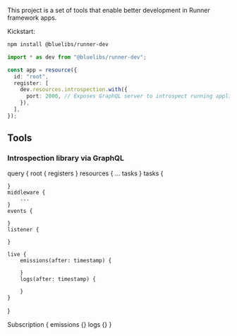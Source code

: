 This project is a set of tools that enable better development in Runner framework apps.

Kickstart:

```bash
npm install @bluelibs/runner-dev
```

```ts
import * as dev from "@bluelibs/runner-dev";

const app = resource({
  id: "root",
  register: [
    dev.resources.introspection.with({
      port: 2000, // Exposes GraphQL server to introspect running application
    }),
  ],
});
```

## Tools

### Introspection library via GraphQL

query {
root {
registers
}
resources {
...
tasks
}
tasks {

    }
    middleware {
        ...
    }
    events {

    }
    listener {

    }

    live {
        emissions(after: timestamp) {

        }
        logs(after: timestamp) {

        }
    }

}

Subscription {
emissions {}
logs {}
}
